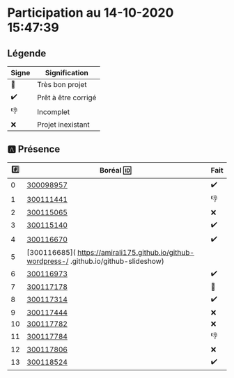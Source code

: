 # Participation au 14-10-2020 15:47:39

## Légende

| Signe              | Signification                 |
|--------------------|-------------------------------|
| :tada:             | Très bon projet               |
| :heavy_check_mark: | Prêt à être corrigé           |
| :-1:               | Incomplet                     |
| :x:                | Projet inexistant             |

## :a: Présence

|:hash:| Boréal :id:                | Fait               |
|------|----------------------------|--------------------|
| 0    | [300098957](https://b300098957.github.io/github-slideshow) | :heavy_check_mark: |
| 1    | [300111441](https://sekou16.github.io/master-branche/#/)   | :-1: |
| 2    | [300115065](https://x.github.io/github-slideshow) | :x: |
| 3    | [300115140](https://zackto.github.io/github-slideshow)     | :heavy_check_mark: |
| 4    | [300116670](https://auriane25.github.io/github-slideshow)  | :heavy_check_mark: |
| 5    | [300116685]( https://amirali175.github.io/github-wordpress-/ .github.io/github-slideshow) 
| 6    | [300116973](https://lagokamdem.github.io/github-slideshow) | :heavy_check_mark: |
| 7    | [300117178](http://catvoops.me/github-slideshow)           | :tada: |
| 8    | [300117314](https://morti747.github.io/github-slideshow)   | :heavy_check_mark: |
| 9    | [300117444](https://x.github.io/github-slideshow) | :x: |
| 10   | [300117782](https://x.github.io/github-slideshow) | :x: |
| 11   | [300117784](https://BertrandMoyou.github.io/github-slideshow) | :-1: |
| 12   | [300117806](https://x.github.io/github-slideshow) | :x: |
| 13   | [300118524](https://zoureni.github.io/github-slideshow) | :heavy_check_mark: |
